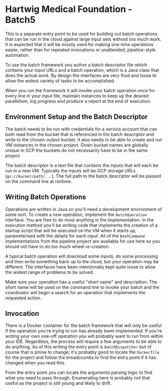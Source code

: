 # Hartwig Medical Foundation - Batch5

This is a separate entry point to be used for building out batch operations that can be run in the cloud against large input sets
without too much work. It is expected that it will be mostly used for making one-time operations easier, rather than for repeated
invocations or unattended, pipeline-style automation.

To use the batch framework you author a batch descriptor file which contains your input URLs and a batch operation, which is a
Java class that does the actual work. By design the interfaces are very fluid and loose to allow the widest variety of tasks to be
accomplished.

When you run the framework it will invoke your batch operation once for every line in your input file, maintain instances to keep
up the desired parallelism, log progress and produce a report at the end of execution.

## Environment Setup and the Batch Descriptor

The batch needs to be run with credentials for a service account that can both read from the bucket that is referenced in the
batch descriptor and write to the chosen output bucket. It also needs to be able to create and run VM instances in the chosen
project. Given bucket names are globally unique in GCP the buckets do not necessarily have to be in the same project. 

The batch descriptor is a text file that contains the inputs that will each be run in a new VM. Typically the inputs will be GCP
storage URLs (`gs://bucket/path/...`). The full path to the batck descriptor will be passed on the command line at runtime.

## Writing Batch Operations

Operations are written in Java so you'll need a development environment of some sort. To create a new operation, implement the
`BatchOperation` interface. You are free to do most anything in the implementation. In the execution method you'll be writing code
that implements the creation of a startup script that will be executed on the VM when it starts up, parameterised with the details
for each input. All of the `BashCommand` implementations from the pipeline project are available for use here so you should not
have to do too much wheel re-creation.

A typical batch operation will download some inputs, do some processing and then write something back up to the cloud, but your
operation may be different. The interfaces have been intentionally kept quite loose to allow the widest range of problems to be
solved.

Make sure your operation has a useful "short name" and description. The short name will be used on the command line to invoke your
batch and the coordinator will begin a search for an operation that implements the requested action.

## Invocation

There is a Docker container for the batch framework that will only be useful if the operation you're trying to run has already
been implemented. If you're writing your own one-off operation you will probably want to run from within your IDE. Regardless, the
process will require a few arguments to be able to do anything. As of this writing the entry point is `BatchDispatcher` but of
course that is prone to change; it's probably good to locate the `Dockerfile` for the project and follow the breadcrumbs to find
the entry point if it has changed when you read this.

From the entry point you can locate the arguments parsing logic to find what you need to pass through. Enumerating here is
probably not that useful as the project is still young and likely to drift.

